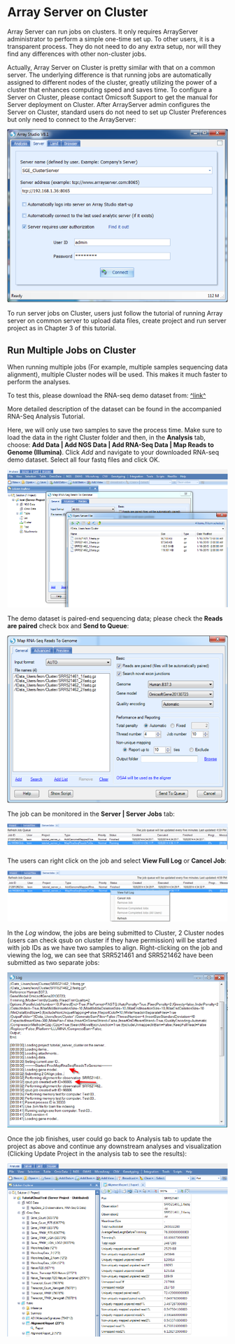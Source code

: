 # Array Server on Cluster

Array Server can run jobs on clusters. It only requires ArrayServer administrator to perform a simple one-time set up. To other users, it is a transparent process. They do not need to do any extra setup, nor will they find any differences with other non-cluster jobs.

Actually, Array Server on Cluster is pretty similar with that on a common server.
The underlying difference is that running jobs are automatically assigned to different nodes of the cluster,
greatly utilizing the power of a cluster that enhances computing speed and saves time.
To configure a Server on Cluster, please contact Omicsoft Support to get the manual for Server deployment on Cluster. After ArrayServer admin configures the Server on Cluster, standard users do not need to set up Cluster Preferences but only need to connect to the ArrayServer:

![image23_png](images/image23.png)

To run server jobs on Cluster, users just follow the tutorial of running Array server on common server to upload data files, create project and run server project as in Chapter 3 of this tutorial.

## Run Multiple Jobs on Cluster

When running multiple jobs (For example, multiple samples sequencing data alignment), multiple Cluster nodes will be used. This makes it much faster to perform the analyses.

To test this, please download the RNA-seq demo dataset from: [^link^](http://omicsoft.com/downloads/data/tutorial/RNASeq.zip )

More detailed description of the dataset can be found in the accompanied RNA-Seq Analysis Tutorial.

Here, we will only use two samples to save the process time. Make sure to load the data in the right Cluster folder and then, in the **Analysis** tab, choose: **Add Data | Add NGS Data | Add RNA-Seq Data | Map Reads to Genome (Illumina)**. Click *Add* and navigate to your downloaded RNA-seq demo dataset. Select all four fastq files and click OK.

![image32_png](images/image32.png)

The demo dataset is paired-end sequencing data; please check the **Reads are paired** check box and **Send to Queue**:

![image33_png](images/image33.png)

The job can be monitored in the **Server | Server Jobs** tab:

![image34_png](images/image34.png)

The users can right click on the job and select **View Full Log** or **Cancel Job**:

![image35_png](images/image35.png)

In the *Log* window, the jobs are being submitted to Cluster, 2 Cluster nodes (users can check qsub on cluster if they have permission) will be started with job IDs as we have two samples to align. Right-clicking on the job and viewing the log, we can see that SRR521461 and SRR521462 have been submitted as two separate jobs:

![image36_png](images/image36.png)

Once the job finishes, user could go back to Analysis tab to update the project as above and continue any downstream analyses and visualization (Clicking Update Project in the analysis tab to see the results):

![image37_png](images/image37.png)
